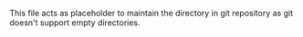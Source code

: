 This file acts as placeholder to maintain the directory in git repository as git doesn't support empty directories.